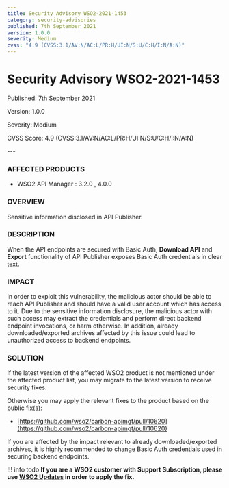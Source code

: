 ```yaml
---
title: Security Advisory WSO2-2021-1453
category: security-advisories
published: 7th September 2021
version: 1.0.0
severity: Medium
cvss: "4.9 (CVSS:3.1/AV:N/AC:L/PR:H/UI:N/S:U/C:H/I:N/A:N)"
---
```


# Security Advisory WSO2-2021-1453

<p class="doc-info">Published: 7th September 2021</p>
<p class="doc-info">Version: 1.0.0</p>
<p class="doc-info">Severity: Medium</p>
<p class="doc-info">CVSS Score: 4.9 (CVSS:3.1/AV:N/AC:L/PR:H/UI:N/S:U/C:H/I:N/A:N)</p>
---

### AFFECTED PRODUCTS
* WSO2 API Manager : 3.2.0 , 4.0.0


### OVERVIEW
Sensitive information disclosed in API Publisher.


### DESCRIPTION
When the API endpoints are secured with Basic Auth, **Download API** and **Export** functionality of API Publisher exposes Basic Auth credentials in clear text.


### IMPACT
In order to exploit this vulnerability, the malicious actor should be able to reach API Publisher and should have a valid user account which has access to it. Due to the sensitive information disclosure, the malicious actor with such access may extract the credentials and perform direct backend endpoint invocations, or harm otherwise. In addition, already downloaded/exported archives affected by this issue could lead to unauthorized access to backend endpoints.


### SOLUTION
If the latest version of the affected WSO2 product is not mentioned under the affected product list, you may migrate to the latest version to receive security fixes.

Otherwise you may apply the relevant fixes to the product based on the public fix(s):

* [https://github.com/wso2/carbon-apimgt/pull/10620](https://github.com/wso2/carbon-apimgt/pull/10620)

If you are affected by the impact relevant to already downloaded/exported archives, it is highly recommended to change Basic Auth credentials used in securing backend endpoints.


!!! info todo
    **If you are a WSO2 customer with Support Subscription, please use [WSO2 Updates](https://wso2.com/updates/) in order to apply the fix.**
